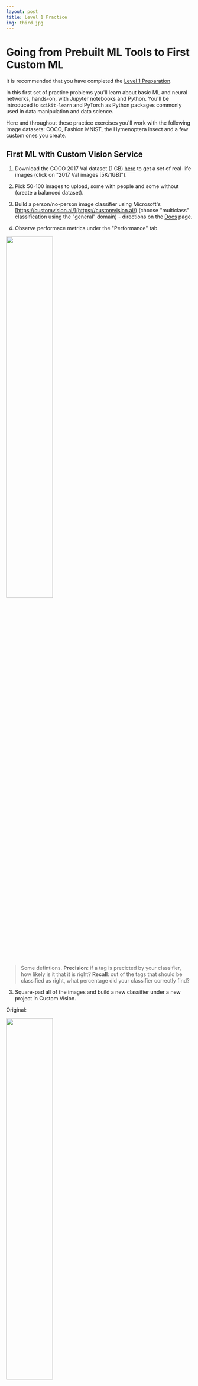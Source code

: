```yaml
---
layout: post
title: Level 1 Practice
img: third.jpg
---
```


# Going from Prebuilt ML Tools to First Custom ML

It is recommended that you have completed the [Level 1 Preparation](/navigating-ml/level1_prep).

In this first set of practice problems you'll learn about basic ML and neural networks, hands-on, with Jupyter notebooks and Python.  You'll be introduced to `scikit-learn` and PyTorch as Python packages commonly used in data manipulation and data science.  

Here and throughout these practice exercises you'll work with the following image datasets: COCO, Fashion MNIST, the Hymenoptera insect and a few custom ones you create.

## First ML with Custom Vision Service

1. Download the COCO 2017 Val dataset (1 GB) [here](http://cocodataset.org/#download) to get a set of real-life images (click on "2017 Val images [5K/1GB]").

2. Pick 50-100 images to upload, some with people and some without (create a balanced dataset).

2. Build a person/no-person image classifier using Microsoft's [https://customvision.ai/](https://customvision.ai/) (choose "multiclass" classification using the "general" domain) - directions on the [Docs](https://docs.microsoft.com/en-us/azure/cognitive-services/custom-vision-service/getting-started-build-a-classifier) page.

2. Observe performace metrics under the "Performance" tab.

<img src="http://nlpforhackers.io/wp-content/uploads/2017/01/Precision-Recall.png" width="50%">

> Some defintions.  **Precision**:  if a tag is precicted by your classifier, how likely is it that it is right?  **Recall**:  out of the tags that should be classified as right, what percentage did your classifier correctly find?

3. Square-pad all of the images and build a new classifier under a new project in Custom Vision.

Original:

<img src="../images/coco_sample.jpg" width="50%"><br>

Square-padded by expanding:

<img src="../images/coco_sample__pad.jpg" width="50%">


* How do the performance metrics change?  Did they get worse or better and why do you think that is?

## First Custom ML (Open Source Tools)

For these two problems, it is recommended to go through the code from the original source line by line in whatever fashion you see fit so that you really understand what is going on.

TIPS:  Place all imports at the top of the notebook.  Call the training data something consistent thoughout all of your work (X_train -> training data, y_train -> labels, X_test -> test data...).

### Image Classification with Classical ML

![fashion dataset sample](../images/fashion_sample.png)

Create a Python program to classify images from Fashion MNIST Dataset (get [here](https://github.com/zalandoresearch/fashion-mnist)) leveraging code samples from the Python Data Science Handbook - [Ref](https://jakevdp.github.io/PythonDataScienceHandbook/05.02-introducing-scikit-learn.html#Application:-Exploring-Hand-written-Digits).  

Refer to Chapter 2 and 3 of the Python Data Science Handbook for information on data manipulation in Python if not already familiar.

Do this in a Jupyter notebook (any service or locally) - recall you learned about this tool in the [Setup](/navigating-ml/setup) section.

Steps:

- Visualize a sample of 50-100 images with labels
- Try fitting a Gaussian naive Bayes model.  How does it compare results found in the Handbook for the MNIST Digits datset (a black and white 8x8 pixel dataset of handwritten digits)?

Additionally:

- Which fashion item has the best accuracy, which the worst?  Use a confusion matrix.  Why do you think that is?  Is there a way you could imagine improving this model?
- Normalize the images (in `sklearn`) and check the accuracy of the model(s) again.  Did it improve or worsen?
- Try a different model - SVM or Random Forest

### Image Classification with Basic Neural Nets

The purpose of the Basic Neural Nets exercises are to familiarize you with how a simple artificial neuron works all from the ground-up - this knowledge will serve you well.  See [Level 1 Preparation](/navigating-ml/level1_prep) for more information.

3. Adapt a from-scratch Perceptron as in this [Jupyter notebook](https://github.com/rasbt/python-machine-learning-book-2nd-edition/blob/master/code/ch02/ch02.ipynb) to train and 
test on the Fashion MNIST dataset.

    * Does the model converge or not (plot the training and validation error)?

4. Adapt a from-scratch Multilayer Perceptron (MLP) as in this <a href="https://github.com/rasbt/python-machine-learning-book-2nd-edition/blob/master/code/ch12/ch12.ipynb">Jupyter notebook</a>

    * Try it again with the `scikit-learn` MLP class.
    * Does the model converge now?  What accuracy does the model achieve?

### Object Detection with Histogram of Oriented Gradients

Create a Python program to detect bear faces (perhaps you're builing a bear watch app for safety in the woods) by leveraging code samples from this <a href="https://jakevdp.github.io/PythonDataScienceHandbook/05.14-image-features.html" target="_blank">Python Data Science Handbook notebook</a>.  

![bear face with hog](../images/bear_face_hog.png)

*  Collect 50-100 images of bear faces from the web and square-pad them as done for the COCO images above.  In addition, resize them to the same shape (228x228 for example).  Observe, that in the code sample, the shape of the final image data for training will be (100, 228, 228) if 100 samples are collected.  These constitute the "positive" training samples.

An example of the image pre-processing (padding is up to you):

```python
data_array = []

# Get image files
img_files = glob.glob('../../data/bears_pad/*.*')

for img in img_files:
    im = Image.open(img)
    # Resize to uniform size
    im = im.resize((228, 228))
    # Convert to only grayscale in case of an alpha channel
    im = im.convert('L')
    im = np.asarray(im)
    data_array.append(im)

# Convert collection to numpy array
positive_patches = np.asarray(data_array)
positive_patches.shape
```

The rest of the steps are outlined as follows (as described in the Handbook):

- Obtain a set of image thumbnails of non-faces to constitute "negative" training samples.
- Extract HOG features from these training samples.
- Train a linear SVM classifier on these samples.
- For an "unknown" image, pass a sliding window across the image, using the model to evaluate whether that window contains a face or not.
- If detections overlap, combine them into a single window. 

Additionally:

- What other confounding factors are there for images other than illumination, you think?
- Plot the original image along with the `skimage.rgb2gray` version and the HOG representation.  See how this works in `matplotlib`.  What does `skimage.rgb2gray` actually do?
- Try out the model on the entire test image.  What do you find out?

A cursory result might be (after varying window sizes):
![model prediction](../images/bear_with_bboxes2.png)

- Try using sliding windows with a variety of sizes (and aspect ratios).  What do you find out?
- Augment the data to expand the training and test datasets (e.g. use a library like `imgaug` to left-right flip, blur, contrast normalize, etc.) and retrain and test.  How does the performance change and why is that?
- **Extra credit**:  Implement Non-Maximum Suppression in Python to find the single best bounding box of a group of bounding boxes as are found above.  Apply this to the test image.


## Additional Help

- StackOverflow with `sklearn`, `jupyter`
- For Custom Vision you can email customvisionteam@microsoft.com.

